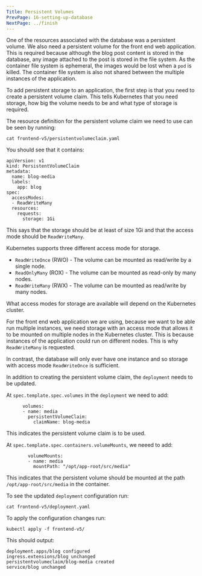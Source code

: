 ```yaml
---
Title: Persistent Volumes
PrevPage: 16-setting-up-database
NextPage: ../finish
---
```


One of the resources associated with the database was a persistent volume. We also need a persistent volume for the front end web application. This is required because although the blog post content is stored in the database, any image attached to the post is stored in the file system. As the container file system is ephemeral, the images would be lost when a `pod` is killed. The container file system is also not shared between the multiple instances of the application.

To add persistent storage to an application, the first step is that you need to create a persistent volume claim. This tells Kubernetes that you need storage, how big the volume needs to be and what type of storage is required.

The resource definition for the persistent volume claim we need to use can be seen by running:

```execute
cat frontend-v5/persistentvolumeclaim.yaml
```

You should see that it contains:

```
apiVersion: v1
kind: PersistentVolumeClaim
metadata:
  name: blog-media
  labels:
    app: blog
spec:
  accessModes:
  - ReadWriteMany
  resources:
    requests:
      storage: 1Gi
```

This says that the storage should be at least of size 1Gi and that the access mode should be `ReadWriteMany`.

Kubernetes supports three different access mode for storage.

* `ReadWriteOnce` (RWO) - The volume can be mounted as read/write by a single node.
* `ReadOnlyMany` (ROX) - The volume can be mounted as read-only by many nodes.
* `ReadWriteMany` (RWX) - The volume can be mounted as read/write by many nodes.

What access modes for storage are available will depend on the Kubernetes cluster.

For the front end web application we are using, because we want to be able run multiple instances, we need storage with an access mode that allows it to be mounted on multiple nodes in the Kubernetes cluster. This is because instances of the application could run on different nodes. This is why `ReadWriteMany` is requested.

In contrast, the database will only ever have one instance and so storage with access mode `ReadWriteOnce` is sufficient.

In addition to creating the persistent volume claim, the `deployment` needs to be updated.

At `spec.template.spec.volumes` in the `deployment` we need to add:

```
      volumes:
      - name: media
        persistentVolumeClaim:
          claimName: blog-media
```

This indicates the persistent volume claim is to be used.

At `spec.template.spec.containers.volumeMounts`, we neeed to add:

```
        volumeMounts:
        - name: media
          mountPath: "/opt/app-root/src/media"
```

This indicates that the persistent volume should be mounted at the path `/opt/app-root/src/media` in the container.

To see the updated `deployment` configuration run:

```execute
cat frontend-v5/deployment.yaml
```

To apply the configuration changes run:

```execute
kubectl apply -f frontend-v5/
```

This should output:

```
deployment.apps/blog configured
ingress.extensions/blog unchanged
persistentvolumeclaim/blog-media created
service/blog unchanged
```
